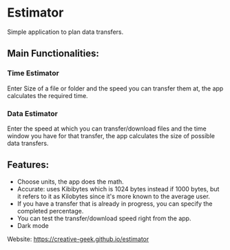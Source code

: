 # Estimator
Simple application to plan data transfers.
## Main Functionalities:
### Time Estimator
Enter Size of a file or folder and the speed you can transfer them at, the app calculates the required time.
### Data Estimator
Enter the speed at which you can transfer/download files and the time window you have for that transfer, the app calculates the size of possible data transfers.
## Features:
* Choose units, the app does the math.
* Accurate: uses Kibibytes which is 1024 bytes instead if 1000 bytes, but it refers to it as Kilobytes since it's more known to the average user.
* If you have a transfer that is already in progress, you can specify the completed percentage.
* You can test the transfer/download speed right from the app.
* Dark mode

Website: https://creative-geek.github.io/estimator
